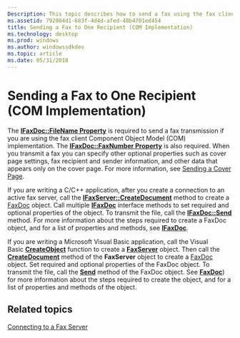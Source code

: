 ```yaml
---
Description: This topic describes how to send a fax using the fax client Component Object Model (COM) implementation.
ms.assetid: 792004d1-683f-4d4d-afed-48b4701ed454
title: Sending a Fax to One Recipient (COM Implementation)
ms.technology: desktop
ms.prod: windows
ms.author: windowssdkdev
ms.topic: article
ms.date: 05/31/2018
---
```


# Sending a Fax to One Recipient (COM Implementation)

The [**IFaxDoc::FileName Property**](/previous-versions/windows/desktop/api/Faxcom/nf-faxcom-ifaxdoc-get_filename) is required to send a fax transmission if you are using the fax client Component Object Model (COM) implementation. The [**IFaxDoc::FaxNumber Property**](/previous-versions/windows/desktop/api/Faxcom/nf-faxcom-ifaxdoc-get_faxnumber) is also required. When you transmit a fax you can specify other optional properties such as cover page settings, fax recipient and sender information, and other data that appears only on the cover page. For more information, see [Sending a Cover Page](-mfax-sending-a-cover-page.md).

If you are writing a C/C++ application, after you create a connection to an active fax server, call the [**IFaxServer::CreateDocument**](/previous-versions/windows/desktop/api/faxcomex/) method to create a [FaxDoc](-mfax-faxdoc.md) object. Call multiple [**IFaxDoc**](/previous-versions/windows/desktop/api/Faxcom/nn-faxcom-ifaxdoc) interface methods to set required and optional properties of the object. To transmit the file, call the [**IFaxDoc::Send**](/previous-versions/windows/desktop/api/Faxcom/) method. For more information about the steps required to create a FaxDoc object, and for a list of properties and methods, see [**IFaxDoc**](/previous-versions/windows/desktop/api/Faxcom/nn-faxcom-ifaxdoc).

If you are writing a Microsoft Visual Basic application, call the Visual Basic [**CreateObject**](https://msdn.microsoft.com/windows/desktop/ec11fd03-b420-412f-b25a-057f877cefbc) function to create a [**FaxServer**](-mfax-faxserver.md) object. Then call the [**CreateDocument**](/previous-versions/windows/desktop/api/faxcomex/) method of the **FaxServer** object to create a [FaxDoc](-mfax-faxdoc.md) object. Set required and optional properties of the FaxDoc object. To transmit the file, call the [**Send**](/previous-versions/windows/desktop/api/Faxcom/) method of the FaxDoc object. See [**FaxDoc**](-mfax-faxdoc-object-visual-basic-.md)) for more information about the steps required to create the object, and for a list of properties and methods of the object.

## Related topics

<dl> <dt>

[Connecting to a Fax Server](-mfax-connecting-to-a-fax-server.md)
</dt> </dl>

 

 



